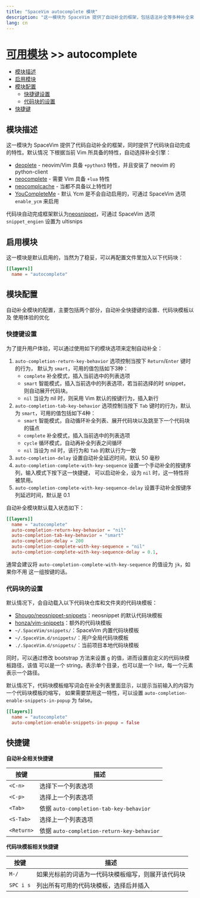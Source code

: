 ```yaml
---
title: "SpaceVim autocomplete 模块"
description: "这一模块为 SpaceVim 提供了自动补全的框架，包括语法补全等多种补全来源，同时提供了代码块自动完成等特性。"
lang: cn
---
```


# [可用模块](../) >> autocomplete

<!-- vim-markdown-toc GFM -->

- [模块描述](#模块描述)
- [启用模块](#启用模块)
- [模块配置](#模块配置)
  - [快捷键设置](#快捷键设置)
  - [代码块的设置](#代码块的设置)
- [快捷键](#快捷键)

<!-- vim-markdown-toc -->

## 模块描述

这一模块为 SpaceVim 提供了代码自动补全的框架，同时提供了代码块自动完成的特性。默认情况
下根据当前 Vim 所具备的特性，自动选择补全引擎：

- [deoplete](https://github.com/Shougo/deoplete.nvim) - neovim/Vim 具备 `+python3` 特性，并且安装了 neovim 的 python-client
- [neocomplete](https://github.com/Shougo/neocomplete.vim) - 需要 Vim 具备 `+lua` 特性
- [neocomplcache](https://github.com/Shougo/neocomplcache.vim) - 当都不具备以上特性时
- [YouCompleteMe](https://github.com/Valloric/YouCompleteMe) - 默认 Ycm 是不会自动启用的，可通过 SpaceVim 选项 `enable_ycm` 来启用

代码块自动完成框架默认为[neosnippet](https://github.com/Shougo/neosnippet.vim)，可通过
SpaceVim 选项 `snippet_engien` 设置为 ultisnips

## 启用模块

这一模块是默认启用的，当然为了稳妥，可以再配置文件里加入以下代码块：

```toml
[[layers]]
  name = "autocomplete"
```

## 模块配置

自动补全模块的配置，主要包括两个部分，自动补全快捷键的设置、代码块模板以及
使用体验的优化

### 快捷键设置

为了提升用户体验，可以通过使用如下的模块选项来定制自动补全：

1. `auto-completion-return-key-behavior` 选项控制当按下 `Return`/`Enter` 键时的行为，
   默认为 `smart`，可用的值包括如下3种：
   - `complete` 补全模式，插入当前选中的列表选项
   - `smart` 智能模式，插入当前选中的列表选项，若当前选择的时 snippet，则自动展开代码块。
   - `nil` 当设为 nil 时，则采用 Vim 默认的按键行为，插入新行
2. `auto-completion-tab-key-behavior` 选项控制当按下 `Tab` 键时的行为，默认为
   `smart`，可用的值包括如下4种：
   - `smart` 智能模式，自动循环补全列表、展开代码块以及跳至下一个代码块的锚点
   - `complete` 补全模式，插入当前选中的列表选项
   - `cycle` 循环模式，自动再补全列表之间循环
   - `nil` 当设为 nil 时，该行为和 `Tab` 的默认行为一致
3. `auto-completion-delay` 设置自动补全延迟时间，默认 50 毫秒
4. `auto-completion-complete-with-key-sequence` 设置一个手动补全的按键序列，输入模式下按下这一快捷键，
   可以启动补全，设为 `nil` 时，这一特性将被禁用。
5. `auto-completion-complete-with-key-sequence-delay` 设置手动补全按键序列延迟时间，默认是 0.1

自动补全模块默认载入状态如下：

```toml
[[layers]]
  name = "autocomplete"
  auto-completion-return-key-behavior = "nil"
  auto-completion-tab-key-behavior = "smart"
  auto-completion-delay = 200
  auto-completion-complete-with-key-sequence = "nil"
  auto-completion-complete-with-key-sequence-delay = 0.1,
```

通常会建议将 `auto-completion-complete-with-key-sequence` 的值设为 `jk`，如果你不用
这一组按键的话。

### 代码块的设置

默认情况下，会自动载入以下代码块仓库和文件夹的代码块模板：

- [Shougo/neosnippet-snippets](https://github.com/Shougo/neosnippet-snippets)：neosnippet 的默认代码块模板
- [honza/vim-snippets](https://github.com/honza/vim-snippets)：额外的代码块模板
- `~/.SpaceVim/snippets/`：SpaceVim 内置代码块模板
- `~/.SpaceVim.d/snippets/`：用户全局代码块模板
- `./.SpaceVim.d/snippets/`：当前项目本地代码块模板

同时，可以通过修改 bootstrap 方法来设置 `g` 的值，进而设置自定义的代码块模板路径，该值
可以是一个 string，表示单个目录，也可以是一个 list，每一个元素表示一个路径。

默认情况下，代码块模板缩写词会在补全列表里面显示，以提示当前输入的内容为一个代码块模板的缩写，
如果需要禁用这一特性，可以设置 `auto-completion-enable-snippets-in-popup` 为 false。

```toml
[[layers]]
  name = "autocomplete"
  auto-completion-enable-snippets-in-popup = false
```

## 快捷键

**自动补全相关快捷键**

| 按键       | 描述                                       |
| ---------- | ------------------------------------------ |
| `<C-n>`    | 选择下一个列表选项                         |
| `<C-p>`    | 选择上一个列表选项                         |
| `<Tab>`    | 依据 `auto-completion-tab-key-behavior`    |
| `<S-Tab>`  | 选择上一个列表选项                         |
| `<Return>` | 依据 `auto-completion-return-key-behavior` |

**代码块模板相关快捷键**

| 按键      | 描述                                               |
| --------- | -------------------------------------------------- |
| `M-/`     | 如果光标前的词语为一代码块模板缩写，则展开该代码块 |
| `SPC i s` | 列出所有可用的代码块模板，选择后并插入             |
